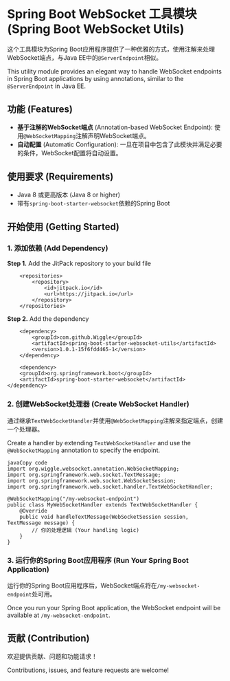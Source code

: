 # Spring Boot WebSocket 工具模块 (Spring Boot WebSocket Utils)

这个工具模块为Spring Boot应用程序提供了一种优雅的方式，使用注解来处理WebSocket端点，与Java EE中的`@ServerEndpoint`相似。

This utility module provides an elegant way to handle WebSocket endpoints in Spring Boot applications by using annotations, similar to the `@ServerEndpoint` in Java EE.

## 功能 (Features)

- **基于注解的WebSocket端点** (Annotation-based WebSocket Endpoint): 使用`@WebSocketMapping`注解声明WebSocket端点。
- **自动配置** (Automatic Configuration): 一旦在项目中包含了此模块并满足必要的条件，WebSocket配置将自动设置。

## 使用要求 (Requirements)

- Java 8 或更高版本 (Java 8 or higher)
- 带有`spring-boot-starter-websocket`依赖的Spring Boot

## 开始使用 (Getting Started)

### 1. 添加依赖 (Add Dependency)



**Step 1.** Add the JitPack repository to your build file



```markup
	<repositories>
		<repository>
		    <id>jitpack.io</id>
		    <url>https://jitpack.io</url>
		</repository>
	</repositories>
```

**Step 2.** Add the dependency

```markup
	<dependency>
	    <groupId>com.github.Wiggle</groupId>
	    <artifactId>spring-boot-starter-websocket-utils</artifactId>
	    <version>1.0.1-15f6fdd465-1</version>
	</dependency>
	
	<dependency>
    <groupId>org.springframework.boot</groupId>
    <artifactId>spring-boot-starter-websocket</artifactId>
</dependency>

```

### 2. 创建WebSocket处理器 (Create WebSocket Handler)

通过继承`TextWebSocketHandler`并使用`@WebSocketMapping`注解来指定端点，创建一个处理器。

Create a handler by extending `TextWebSocketHandler` and use the `@WebSocketMapping` annotation to specify the endpoint.

```
javaCopy code
import org.wiggle.websocket.annotation.WebSocketMapping;
import org.springframework.web.socket.TextMessage;
import org.springframework.web.socket.WebSocketSession;
import org.springframework.web.socket.handler.TextWebSocketHandler;

@WebSocketMapping("/my-websocket-endpoint")
public class MyWebSocketHandler extends TextWebSocketHandler {
    @Override
    public void handleTextMessage(WebSocketSession session, TextMessage message) {
        // 你的处理逻辑 (Your handling logic)
    }
}
```

### 3. 运行你的Spring Boot应用程序 (Run Your Spring Boot Application)

运行你的Spring Boot应用程序后，WebSocket端点将在`/my-websocket-endpoint`处可用。

Once you run your Spring Boot application, the WebSocket endpoint will be available at `/my-websocket-endpoint`.

## 贡献 (Contribution)

欢迎提供贡献、问题和功能请求！

Contributions, issues, and feature requests are welcome! 